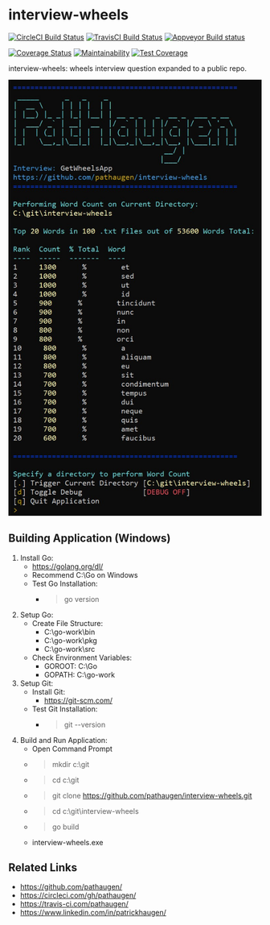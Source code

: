 
interview-wheels
================

[![CircleCI Build Status](https://circleci.com/gh/pathaugen/interview-wheels.svg?style=svg)](https://circleci.com/gh/pathaugen/interview-wheels)
[![TravisCI Build Status](https://travis-ci.com/pathaugen/interview-wheels.svg?branch=master)](https://travis-ci.com/pathaugen/interview-wheels)
[![Appveyor Build status](https://ci.appveyor.com/api/projects/status/o60kfhoka3rcpipk/branch/master?svg=true)](https://ci.appveyor.com/project/PatrickHaugen/interview-wheels/branch/master)

[![Coverage Status](https://coveralls.io/repos/github/pathaugen/interview-wheels/badge.svg?branch=master)](https://coveralls.io/github/pathaugen/interview-wheels?branch=master)
[![Maintainability](https://api.codeclimate.com/v1/badges/d0616f9692b73d7b42be/maintainability)](https://codeclimate.com/github/pathaugen/interview-wheels/maintainability)
[![Test Coverage](https://api.codeclimate.com/v1/badges/d0616f9692b73d7b42be/test_coverage)](https://codeclimate.com/github/pathaugen/interview-wheels/test_coverage)

interview-wheels: wheels interview question expanded to a public repo.

![App Screenshot](assets/images/appimage.jpg)

Building Application (Windows)
------------------------------

1. Install Go:
   * https://golang.org/dl/
   * Recommend C:\Go on Windows
   * Test Go Installation:
     * > go version
2. Setup Go:
   * Create File Structure:
     * C:\go-work\bin
     * C:\go-work\pkg
     * C:\go-work\src
   * Check Environment Variables:
     * GOROOT: C:\Go
     * GOPATH: C:\go-work
3. Setup Git:
   * Install Git:
     * https://git-scm.com/
   * Test Git Installation:
     * > git --version
4. Build and Run Application:
   * Open Command Prompt
   * > mkdir c:\git
   * > cd c:\git
   * > git clone https://github.com/pathaugen/interview-wheels.git
   * > cd c:\git\interview-wheels
   * > go build
   * interview-wheels.exe

 Related Links
 -------------
 * https://github.com/pathaugen/
 * https://circleci.com/gh/pathaugen/
 * https://travis-ci.com/pathaugen/
 * https://www.linkedin.com/in/patrickhaugen/
